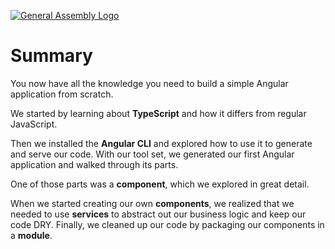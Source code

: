 [![General Assembly Logo](https://camo.githubusercontent.com/1a91b05b8f4d44b5bbfb83abac2b0996d8e26c92/687474703a2f2f692e696d6775722e636f6d2f6b6538555354712e706e67)](https://generalassemb.ly/education/web-development-immersive)

# Summary

You now have all the knowledge you need to build a simple Angular application from scratch.

We started by learning about **TypeScript** and how it differs from regular JavaScript. 

Then we installed the **Angular CLI** and explored how to use it to generate and serve our code. With our tool set, we generated our first Angular application and walked through its parts. 

One of those parts was a **component**, which we explored in great detail. 

When we started creating our own **components**, we realized that we needed to use **services** to abstract out our business logic and keep our code DRY. Finally, we cleaned up our code by packaging our components in a **module**. 
